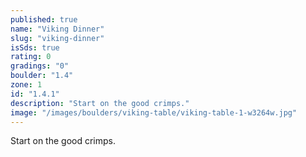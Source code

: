```yaml
---
published: true
name: "Viking Dinner"
slug: "viking-dinner"
isSds: true
rating: 0
gradings: "0"
boulder: "1.4"
zone: 1
id: "1.4.1"
description: "Start on the good crimps."
image: "/images/boulders/viking-table/viking-table-1-w3264w.jpg"
---
```


Start on the good crimps.
